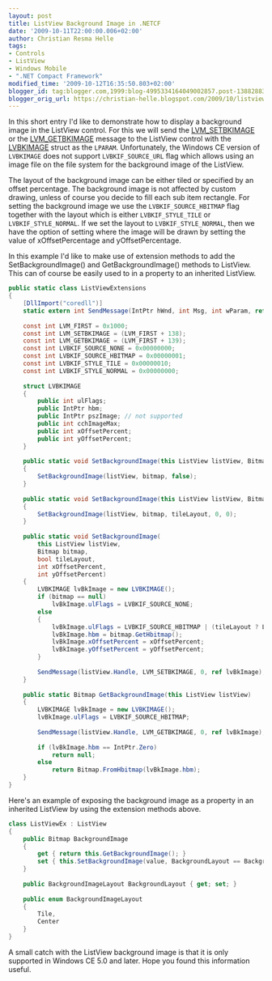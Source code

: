 ```yaml
---
layout: post
title: ListView Background Image in .NETCF
date: '2009-10-11T22:00:00.006+02:00'
author: Christian Resma Helle
tags:
- Controls
- ListView
- Windows Mobile
- ".NET Compact Framework"
modified_time: '2009-10-12T16:35:50.803+02:00'
blogger_id: tag:blogger.com,1999:blog-4995334164049002857.post-138828835341635689
blogger_orig_url: https://christian-helle.blogspot.com/2009/10/listview-background-image.html
---
```


In this short entry I'd like to demonstrate how to display a background image in the ListView control. For this we will send the [LVM_SETBKIMAGE](http://msdn.microsoft.com/en-us/library/aa453514.aspx?WT.mc_id=DT-MVP-5004822) or the [LVM_GETBKIMAGE](http://msdn.microsoft.com/en-us/library/aa453498.aspx?WT.mc_id=DT-MVP-5004822) message to the ListView control with the [LVBKIMAGE](http://msdn.microsoft.com/en-us/library/aa453422.aspx?WT.mc_id=DT-MVP-5004822) struct as the `LPARAM`. Unfortunately, the Windows CE version of `LVBKIMAGE` does not support `LVBKIF_SOURCE_URL` flag which allows using an image file on the file system for the background image of the ListView.  
  
The layout of the background image can be either tiled or specified by an offset percentage. The background image is not affected by custom drawing, unless of course you decide to fill each sub item rectangle. For setting the background image we use the `LVBKIF_SOURCE_HBITMAP` flag together with the layout which is either `LVBKIF_STYLE_TILE` or `LVBKIF_STYLE_NORMAL`. If we set the layout to `LVBKIF_STYLE_NORMAL`, then we have the option of setting where the image will be drawn by setting the value of xOffsetPercentage and yOffsetPercentage.  
  
In this example I'd like to make use of extension methods to add the SetBackgroundImage() and GetBackgroundImage() methods to ListView. This can of course be easily used to in a property to an inherited ListView. 

```csharp
public static class ListViewExtensions
{
    [DllImport("coredll")]
    static extern int SendMessage(IntPtr hWnd, int Msg, int wParam, ref LVBKIMAGE lParam);
 
    const int LVM_FIRST = 0x1000;
    const int LVM_SETBKIMAGE = (LVM_FIRST + 138);
    const int LVM_GETBKIMAGE = (LVM_FIRST + 139);
    const int LVBKIF_SOURCE_NONE = 0x00000000;
    const int LVBKIF_SOURCE_HBITMAP = 0x00000001;
    const int LVBKIF_STYLE_TILE = 0x00000010;
    const int LVBKIF_STYLE_NORMAL = 0x00000000;
 
    struct LVBKIMAGE
    {
        public int ulFlags;
        public IntPtr hbm;
        public IntPtr pszImage; // not supported
        public int cchImageMax;
        public int xOffsetPercent;
        public int yOffsetPercent;
    }
 
    public static void SetBackgroundImage(this ListView listView, Bitmap bitmap)
    {
        SetBackgroundImage(listView, bitmap, false);
    }
 
    public static void SetBackgroundImage(this ListView listView, Bitmap bitmap, bool tileLayout)
    {
        SetBackgroundImage(listView, bitmap, tileLayout, 0, 0);
    }
 
    public static void SetBackgroundImage(
        this ListView listView,
        Bitmap bitmap,
        bool tileLayout,
        int xOffsetPercent,
        int yOffsetPercent)
    {
        LVBKIMAGE lvBkImage = new LVBKIMAGE();
        if (bitmap == null)
            lvBkImage.ulFlags = LVBKIF_SOURCE_NONE;
        else
        {
            lvBkImage.ulFlags = LVBKIF_SOURCE_HBITMAP | (tileLayout ? LVBKIF_STYLE_TILE : LVBKIF_STYLE_NORMAL);
            lvBkImage.hbm = bitmap.GetHbitmap();
            lvBkImage.xOffsetPercent = xOffsetPercent;
            lvBkImage.yOffsetPercent = yOffsetPercent;
        }
 
        SendMessage(listView.Handle, LVM_SETBKIMAGE, 0, ref lvBkImage);
    }
 
    public static Bitmap GetBackgroundImage(this ListView listView)
    {
        LVBKIMAGE lvBkImage = new LVBKIMAGE();
        lvBkImage.ulFlags = LVBKIF_SOURCE_HBITMAP;
 
        SendMessage(listView.Handle, LVM_GETBKIMAGE, 0, ref lvBkImage);
 
        if (lvBkImage.hbm == IntPtr.Zero)
            return null;
        else
            return Bitmap.FromHbitmap(lvBkImage.hbm);
    }
}
```

Here's an example of exposing the background image as a property in an inherited ListView by using the extension methods above.

```csharp
class ListViewEx : ListView
{
    public Bitmap BackgroundImage
    {
        get { return this.GetBackgroundImage(); }
        set { this.SetBackgroundImage(value, BackgroundLayout == BackgroundImageLayout.Tile); }
    }
 
    public BackgroundImageLayout BackgroundLayout { get; set; }
 
    public enum BackgroundImageLayout
    {
        Tile,
        Center
    }
}
```

A small catch with the ListView background image is that it is only supported in Windows CE 5.0 and later. Hope you found this information useful.